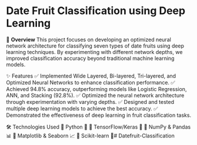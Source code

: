 # Date Fruit Classification using Deep Learning 
📌 **Overview**
This project focuses on developing an optimized neural network architecture for classifying seven types of date fruits using deep learning techniques. By experimenting with different network depths, we improved classification accuracy beyond traditional machine learning models.

✨ Features
✅ Implemented Wide Layered, Bi-layered, Tri-layered, and Optimized Neural Networks to enhance classification performance.
✅ Achieved 94.8% accuracy, outperforming models like Logistic Regression, ANN, and Stacking (92.8%).
✅ Optimized the neural network architecture through experimentation with varying depths.
✅ Designed and tested multiple deep learning models to achieve the best accuracy.
✅ Demonstrated the effectiveness of deep learning in fruit classification tasks.

🛠 Technologies Used
🔹 Python 🐍
🔹 TensorFlow/Keras 🤖
🔹 NumPy & Pandas 📊
🔹 Matplotlib & Seaborn 📈
🔹 Scikit-learn 🎯﻿# Datefruit-Classification
